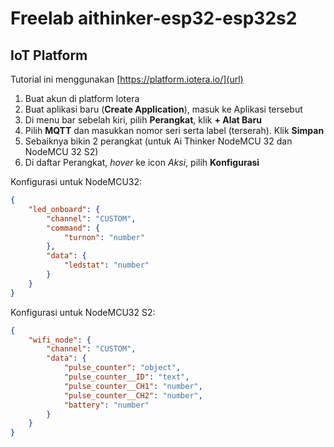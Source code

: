 # Freelab aithinker-esp32-esp32s2

## IoT Platform
Tutorial ini menggunakan [https://platform.iotera.io/](url)

1. Buat akun di platform Iotera
2. Buat aplikasi baru (**Create Application**), masuk ke Aplikasi tersebut
3. Di menu bar sebelah kiri, pilih **Perangkat**, klik **+ Alat Baru**
4. Pilih **MQTT** dan masukkan nomor seri serta label (terserah). Klik **Simpan**
5. Sebaiknya bikin 2 perangkat (untuk Ai Thinker NodeMCU 32 dan NodeMCU 32 S2)
6. Di daftar Perangkat, _hover_ ke icon _Aksi_, pilih **Konfigurasi**

Konfigurasi untuk NodeMCU32: 
```json
{
	"led_onboard": {
		"channel": "CUSTOM",
		"command": {
			"turnon": "number"
		},
		"data": {
			"ledstat": "number"
		}
	}
}
```

Konfigurasi untuk NodeMCU32 S2:
```json
{
	"wifi_node": {
		"channel": "CUSTOM",
		"data": {
			"pulse_counter": "object",
			"pulse_counter__ID": "text",
			"pulse_counter__CH1": "number",
			"pulse_counter__CH2": "number",
			"battery": "number"
		}
	}
}
```
